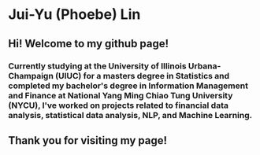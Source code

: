 # Jui-Yu (Phoebe) Lin

## Hi! Welcome to my github page!
### Currently studying at the University of Illinois Urbana-Champaign (UIUC) for a masters degree in Statistics and completed my bachelor's degree in Information Management and Finance at National Yang Ming Chiao Tung University (NYCU), I've worked on projects related to financial data analysis, statistical data analysis, NLP, and Machine Learning.

## Thank you for visiting my page!
